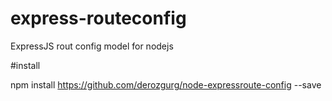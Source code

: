 # express-routeconfig

ExpressJS rout config model for nodejs

#install

npm install https://github.com/derozgurg/node-expressroute-config --save
